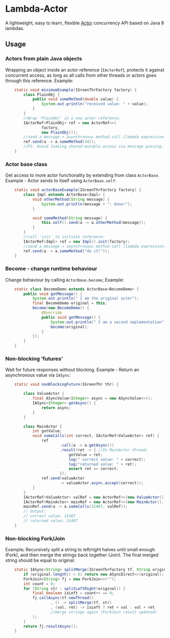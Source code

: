 Lambda-Actor
============

A lightweight, easy to learn, flexible [Actor](http://en.wikipedia.org/wiki/Actor_model)
concurrency API  based on Java 8 lambdas.

## Usage

### Actors from plain Java objects
Wrapping an object inside an actor reference (`IActorRef`),
protects it against concurrent access, as long as all calls from
other threads or actors goes through this reference.
Example:
```java
    static void minimumExample(IGreenThrFactory factory) {
        class PlainObj {
            public void someMethod(double value) {
                System.out.println("received value: " + value);
            }
        }
        //Wrap 'PlainObj' in a new actor reference:
        IActorRef<PlainObj> ref = new ActorRef<>(
                factory,
                new PlainObj());
        //send a message = asynchronous method call (lambda expression):
        ref.send(a -> a.someMethod(34));
        //PS. Avoid leaking shared-mutable-access via message passing.
    }
```

### Actor base class
Get access to more actor functionality by extending from class `ActorBase`.
Example - Actor sends to itself using `ActorBase.self`:
```java
    static void actorBaseExample(IGreenThrFactory factory) {
        class Impl extends ActorBase<Impl> {
            void otherMethod(String message) {
                System.out.println(message + ": done!");
            }

            void someMethod(String message) {
                this.self().send(a -> a.otherMethod(message));
            }
        }
        //call 'init' to initiate reference:
        IActorRef<Impl> ref = new Impl().init(factory);
        //send a message = asynchronous method call (lambda expression):
        ref.send(a -> a.someMethod("do it!"));
    }
```

### Become - change runtime behaviour
Change behaviour by calling `ActorBase.become`;
Example:
```java
    static class BecomeDemo extends ActorBase<BecomeDemo> {
        public void gotMessage() {
            System.out.println(" I am the original actor");
            final BecomeDemo original = this;
            become(new BecomeDemo() {
                @Override
                public void gotMessage() {
                    System.out.println(" I am a second implementation");
                    become(original);
                }
            });
        }
    }
```

### Non-blocking 'futures'
Wait for future responses without blocking.
Example - Return an asynchronous value via `IASync`:
```java
    static void nonBlockingFuture(IGreenThr thr) {

        class ValueActor {
            final ASyncValue<Integer> async = new ASyncValue<>();
            IASync<Integer> getAsync() {
                return async;
            }
        }

        class MainActor {
            int gotValue;
            void someCalls(int correct, IActorRef<ValueActor> ref) {
                ref
                        .call(a -> a.getAsync())
                        .result(ret -> { //In MainActor thread:
                            gotValue = ret;
                            log(" correct value: " + correct);
                            log("returned value: " + ret);
                            assert ret == correct;
                        });
                ref.send(valueActor
                        -> valueActor.async.accept(correct));
            }
        }
        IActorRef<ValueActor> valRef = new ActorRef<>(new ValueActor(), thr);
        IActorRef<MainActor> mainRef = new ActorRef<>(new MainActor(), thr);
        mainRef.send(a -> a.someCalls(31407, valRef));
        // Output:
        // correct value: 31407
        // returned value: 31407
    }
```


### Non-blocking Fork/Join
Example;
Recursively split a string to left/right halves until small enough (Fork),
and then merge the strings back together (Join).
The final merged string should be equal to original:
```java
    static IASync<String> splitMerge(IGreenThrFactory tf, String original) {
        if (original.length() < 6) return new ASyncDirect<>(original);
        ForkJoin<String> fj = new ForkJoin<>("");
        int count = 0;
        for (String str : splitLeftRight(original)) {
            final boolean isLeft = count++ == 0;
            fj.callAsync(tf.newThread()
                    , () -> splitMerge(tf, str)
                    , (val, ret) -> isLeft ? ret + val : val + ret
                    //merge strings again (ForkJoin result updated)
            );
        }
        return fj.resultAsync();
    }
```